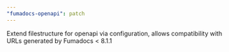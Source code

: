 ```yaml
---
"fumadocs-openapi": patch
---
```


Extend filestructure for openapi via configuration, allows compatibility with URLs generated by Fumadocs < 8.1.1
